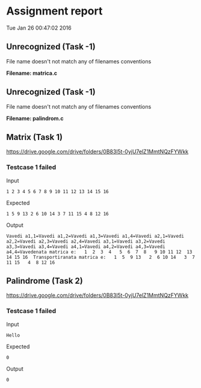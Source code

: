# Assignment report
Tue Jan 26 00:47:02 2016
## Unrecognized (Task -1)
File name doesn't not match any of filenames conventions

**Filename: matrica.c**
## Unrecognized (Task -1)
File name doesn't not match any of filenames conventions

**Filename: palindrom.c**
## Matrix (Task 1)
https://drive.google.com/drive/folders/0B83l5t-0yjU7elZ1MmtNQzFYWkk

### Testcase 1 failed
Input
```
1 2 3 4 5 6 7 8 9 10 11 12 13 14 15 16
```


Expected
```
1 5 9 13 2 6 10 14 3 7 11 15 4 8 12 16
```


Output
```
Vavedi a1,1=Vavedi a1,2=Vavedi a1,3=Vavedi a1,4=Vavedi a2,1=Vavedi a2,2=Vavedi a2,3=Vavedi a2,4=Vavedi a3,1=Vavedi a3,2=Vavedi a3,3=Vavedi a3,4=Vavedi a4,1=Vavedi a4,2=Vavedi a4,3=Vavedi a4,4=Vavedenata matrica e:   1  2  3  4   5  6  7  8   9 10 11 12  13 14 15 16  Transportiranata matrica e:   1  5  9 13   2  6 10 14   3  7 11 15   4  8 12 16  
```

## Palindrome (Task 2)
https://drive.google.com/drive/folders/0B83l5t-0yjU7elZ1MmtNQzFYWkk

### Testcase 1 failed
Input
```
Hello
```


Expected
```
0
```


Output
```
0  
```

